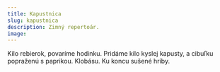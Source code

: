 ```yaml
---
title: Kapustnica
slug: kapustnica
description: Zimný repertoár.
image:
---
```


Kilo rebierok, povaríme hodinku. Pridáme kilo kyslej kapusty, a cibuľku popraženú s paprikou. Klobásu. Ku koncu sušené hríby.
